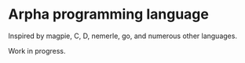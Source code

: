 # Arpha programming language

Inspired by magpie, C, D, nemerle, go, and numerous other languages.

Work in progress.